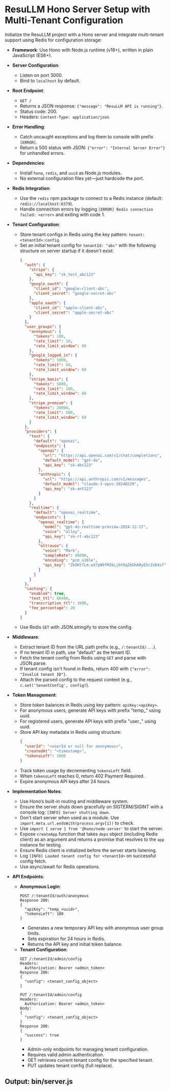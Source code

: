 # ResuLLM Hono Server Setup with Multi-Tenant Configuration

Initialize the ResuLLM project with a Hono server and integrate multi-tenant support using Redis for configuration storage:

- **Framework**: Use Hono with Node.js runtime (v18+), written in plain JavaScript (ES6+).

- **Server Configuration**:
  - Listen on port 3000.
  - Bind to `localhost` by default.

- **Root Endpoint**:
  - `GET /`
  - Returns a JSON response: `{"message": "ResuLLM API is running"}`.
  - Status code: 200.
  - Headers: `Content-Type: application/json`.

- **Error Handling**:
  - Catch uncaught exceptions and log them to console with prefix `[ERROR]`.
  - Return a 500 status with JSON: `{"error": "Internal Server Error"}` for unhandled errors.

- **Dependencies**:
  - Install `hono`, `redis`, and `uuid` as Node.js modules.
  - No external configuration files yet—just hardcode the port.

- **Redis Integration**:
  - Use the `redis` npm package to connect to a Redis instance (default: `redis://localhost:6379`).
  - Handle connection errors by logging `[ERROR] Redis connection failed: <error>` and exiting with code 1.

- **Tenant Configuration**:
  - Store tenant configs in Redis using the key pattern: `tenant:<tenantId>:config`.
  - Set an initial tenant config for `tenantId: "abc"` with the following structure on server startup if it doesn't exist:
    ```json
    {
      "auth": {
        "stripe": {
          "api_key": "sk_test_abc123"
        },
        "google_oauth": {
          "client_id": "google-client-abc",
          "client_secret": "google-secret-abc"
        },
        "apple_oauth": {
          "client_id": "apple-client-abc",
          "client_secret": "apple-secret-abc"
        }
      },
      "user_groups": {
        "anonymous": {
          "tokens": 100,
          "rate_limit": 10,
          "rate_limit_window": 60
        },
        "google_logged_in": {
          "tokens": 1000,
          "rate_limit": 50,
          "rate_limit_window": 60
        },
        "stripe_basic": {
          "tokens": 5000,
          "rate_limit": 100,
          "rate_limit_window": 60
        },
        "stripe_premium": {
          "tokens": 20000,
          "rate_limit": 500,
          "rate_limit_window": 60
        }
      },
      "providers": {
        "text": {
          "default": "openai",
          "endpoints": {
            "openai": {
              "url": "https://api.openai.com/v1/chat/completions",
              "default_model": "gpt-4o",
              "api_key": "sk-abc123"
            },
            "anthropic": {
              "url": "https://api.anthropic.com/v1/messages",
              "default_model": "claude-3-opus-20240229",
              "api_key": "sk-ant123"
            }
          }
        },
        "realtime": {
          "default": "openai_realtime",
          "endpoints": {
            "openai_realtime": {
              "model": "gpt-4o-realtime-preview-2024-12-17",
              "voice": "alloy",
              "api_key": "sk-rt-abc123"
            },
            "ultravox": {
              "voice": "Mark",
              "sampleRate": 48000,
              "encoding": "pcm_s16le",
              "api_key": "Zk9Ht7Lm.wX7pN9fM3kLj6tRq2bGhA8yE5cZvD4sT"
            }
          }
        }
      },
      "caching": {
        "enabled": true,
        "text_ttl": 86400,
        "transcription_ttl": 3600,
        "fee_percentage": 20
      }
    }
    ```
  - Use Redis `SET` with JSON.stringify to store the config.

- **Middleware**:
  - Extract tenant ID from the URL path prefix (e.g., `/:tenantId/...`).
  - If no tenant ID in path, use "default" as the tenant ID.
  - Fetch the tenant config from Redis using `GET` and parse with JSON.parse.
  - If tenant config isn't found in Redis, return 400 with `{"error": "Invalid tenant ID"}`.
  - Attach the parsed config to the request context (e.g., `c.set('tenantConfig', config)`).

- **Token Management**:
  - Store token balances in Redis using key pattern: `apiKey:<apiKey>`.
  - For anonymous users, generate API keys with prefix "temp_" using uuid.
  - For registered users, generate API keys with prefix "user_" using uuid.
  - Store API key metadata in Redis using structure:
    ```json
    {
      "userId": "<userId or null for anonymous>",
      "createdAt": "<timestamp>",
      "tokensLeft": 1000
    }
    ```
  - Track token usage by decrementing `tokensLeft` field.
  - When `tokensLeft` reaches 0, return 402 Payment Required.
  - Expire anonymous API keys after 24 hours.

- **Implementation Notes**:
  - Use Hono’s built-in routing and middleware system.
  - Ensure the server shuts down gracefully on SIGTERM/SIGINT with a console log: `[INFO] Server shutting down`.
  - Don't start server when used as a module. Use `import.meta.url.endsWith(process.argv[1])` to check.
  - Use `import { serve } from '@hono/node-server'` to start the server.
  - Expose `createApp` function that takes `deps` object (including Redis client) as an argument and returns a promise that resolves to the `app` instance for testing.
  - Ensure Redis client is initialized before the server starts listening.
  - Log `[INFO] Loaded tenant config for <tenantId>` on successful config fetch.
  - Use async/await for Redis operations.

- **API Endpoints**:
  - **Anonymous Login**:
    ```
    POST /:tenantId/auth/anonymous
    Response 200:
    {
      "apiKey": "temp_<uuid>",
      "tokensLeft": 100
    }
    ```
    - Generates a new temporary API key with anonymous user group limits.
    - Sets expiration for 24 hours in Redis.
    - Returns the API key and initial token balance.
  - **Tenant Configuration**:
    ```
    GET /:tenantId/admin/config
    Headers:
      Authorization: Bearer <admin_token>
    Response 200:
    {
      "config": <tenant_config_object>
    }
    ```
    ```
    PUT /:tenantId/admin/config
    Headers:
      Authorization: Bearer <admin_token>
    Body:
    {
      "config": <tenant_config_object>
    }
    Response 200:
    {
      "success": true
    }
    ```
    - Admin-only endpoints for managing tenant configuration.
    - Requires valid admin authentication.
    - GET retrieves current tenant config for the specified tenant.
    - PUT updates tenant config (full replace).

## Output: bin/server.js